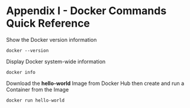 # Appendix I - Docker Commands Quick Reference

Show the Docker version information

`docker --version`



Display Docker system-wide information

`docker info`



Download the **hello-world** Image from Docker Hub then create and run a Container from the Image

`docker run hello-world`

